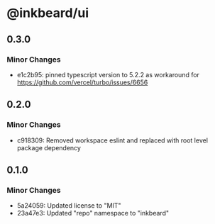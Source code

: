 # @inkbeard/ui

## 0.3.0

### Minor Changes

- e1c2b95: pinned typescript version to 5.2.2 as workaround for https://github.com/vercel/turbo/issues/6656

## 0.2.0

### Minor Changes

- c918309: Removed workspace eslint and replaced with root level package dependency

## 0.1.0

### Minor Changes

- 5a24059: Updated license to "MIT"
- 23a47e3: Updated "repo" namespace to "inkbeard"
